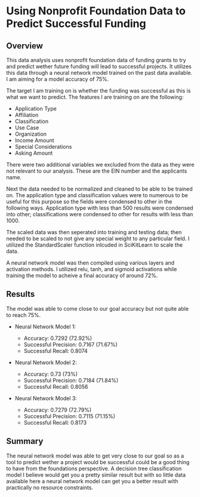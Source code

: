 # Using Nonprofit Foundation Data to Predict Successful Funding

## Overview

This data analysis uses nonprofit foundation data of funding grants to try and predict wether future funding will lead to successful projects. It utilizes this data through a neural network model trained on the past data available. I am aiming for a model accuracy of 75%.

The target I am training on is whether the funding was successful as this is what we want to predict. The features I are training on are the following:

* Application Type
* Affiliation
* Classification
* Use Case
* Organization
* Income Amount
* Special Considerations
* Asking Amount

There were two additional variables we excluded from the data as they were not relevant to our analysis. These are the EIN number and the applicants name.

Next the data needed to be normalized and cleaned to be able to be trained on. The application type and classification values were to numerous to be useful for this purpose so the fields were condensed to other in the following ways. Application type with less than 500 results were condensed into other; classifications were condensed to other for results with less than 1000.

The scaled data was then seperated into training and testing data; then needed to be scaled to not give any special weight to any particular field. I utilized the StandardScaler function inlcuded in SciKitLearn to scale the data.

A neural network model was then compiled using various layers and activation methods. I utilized relu, tanh, and sigmoid activations while training the model to acheive a final accuracy of around 72%.

## Results

The model was able to come close to our goal accuracy but not quite able to reach 75%. 

* Neural Network Model 1:
    * Accuracy: 0.7292 (72.92%)
    * Successful Precision: 0.7167 (71.67%)
    * Successful Recall: 0.8074

* Neural Network Model 2:
    * Accuracy: 0.73 (73%)
    * Successful Precision: 0.7184 (71.84%)
    * Successful Recall: 0.8056

* Neural Network Model 3:
    * Accuracy: 0.7279 (72.79%)
    * Successful Precision: 0.7115 (71.15%)
    * Successful Recall: 0.8173

## Summary

The neural network model was able to get very close to our goal so as a tool to predict wether a project would be successful could be a good thing to have from the foundations perspective. A decision tree classification model I believe would get you a pretty similar result but with so little data available here a neural network model can get you a better result with practically no resource constraints.
